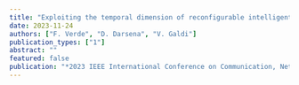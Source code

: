 ```yaml
---
title: "Exploiting the temporal dimension of reconfigurable intelligent surfaces for multiuser downlink"
date: 2023-11-24
authors: ["F. Verde", "D. Darsena", "V. Galdi"]
publication_types: ["1"]
abstract: ""
featured: false
publication: "*2023 IEEE International Conference on Communication, Networks, and Satellite (ComNetSat)*"
---
```

